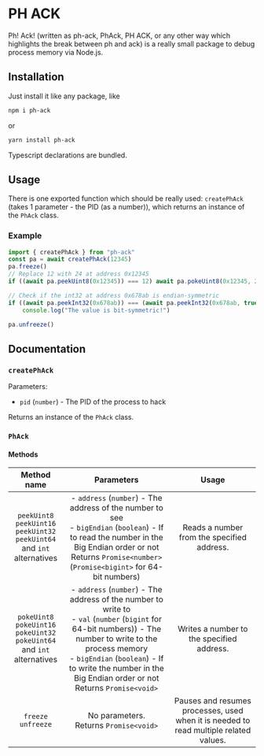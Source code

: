 # PH ACK

Ph! Ack! (written as ph-ack, PhAck, PH ACK, or any other way which highlights the break between ph and ack) is a really small package to debug process memory via Node.js.

## Installation

Just install it like any package, like

```sh
npm i ph-ack
```

or

```sh
yarn install ph-ack
```

Typescript declarations are bundled.

## Usage

There is one exported function which should be really used: `createPhAck` (takes 1 parameter - the PID (as a number)), which returns an instance of the `PhAck` class.

### Example

```ts
import { createPhAck } from "ph-ack"
const pa = await createPhAck(12345)
pa.freeze()
// Replace 12 with 24 at address 0x12345
if ((await pa.peekUint8(0x12345)) === 12) await pa.pokeUint8(0x12345, 24)

// Check if the int32 at address 0x678ab is endian-symmetric
if ((await pa.peekInt32(0x678ab)) === (await pa.peekInt32(0x678ab, true)))
	console.log("The value is bit-symmetric!")

pa.unfreeze()
```

## Documentation

### `createPhAck`

Parameters:

- `pid` (`number`) - The PID of the process to hack

Returns an instance of the `PhAck` class.

### `PhAck`

#### Methods

|                                      Method name                                      |                                                                                                                                   Parameters                                                                                                                                   |                                         Usage                                         |
| :-----------------------------------------------------------------------------------: | :----------------------------------------------------------------------------------------------------------------------------------------------------------------------------------------------------------------------------------------------------------------------------: | :-----------------------------------------------------------------------------------: |
| `peekUint8`<br>`peekUint16`<br>`peekUint32`<br>`peekUint64`<br>and `int` alternatives |                               - `address` (`number`) - The address of the number to see<br>- `bigEndian` (`boolean`) - If to read the number in the Big Endian order or not<br>Returns `Promise<number>` (`Promise<bigint>` for 64-bit numbers)                                |                      Reads a number from the specified address.                       |
| `pokeUint8`<br>`pokeUint16`<br>`pokeUint32`<br>`pokeUint64`<br>and `int` alternatives | - `address` (`number`) - The address of the number to write to<br>- `val` (`number` (`bigint` for 64-bit numbers)) - The number to write to the process memory<br>- `bigEndian` (`boolean`) - If to write the number in the Big Endian order or not<br>Returns `Promise<void>` |                       Writes a number to the specified address.                       |
|                                `freeze`<br>`unfreeze`                                 |                                                                                                                   No parameters.<br>Returns `Promise<void>`                                                                                                                    | Pauses and resumes processes, used when it is needed to read multiple related values. |
